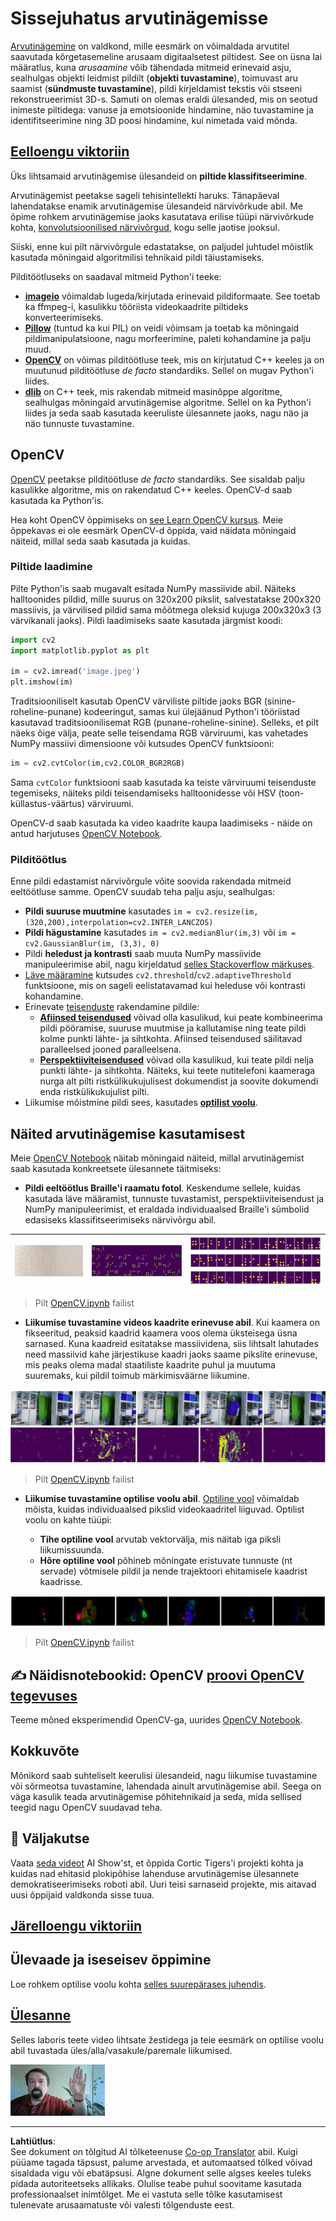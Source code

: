 <!--
CO_OP_TRANSLATOR_METADATA:
{
  "original_hash": "feeca98225cb420afc89415f24f63d92",
  "translation_date": "2025-10-11T11:18:09+00:00",
  "source_file": "lessons/4-ComputerVision/06-IntroCV/README.md",
  "language_code": "et"
}
-->
# Sissejuhatus arvutinägemisse

[Arvutinägemine](https://wikipedia.org/wiki/Computer_vision) on valdkond, mille eesmärk on võimaldada arvutitel saavutada kõrgetasemeline arusaam digitaalsetest piltidest. See on üsna lai määratlus, kuna *arusaamine* võib tähendada mitmeid erinevaid asju, sealhulgas objekti leidmist pildilt (**objekti tuvastamine**), toimuvast aru saamist (**sündmuste tuvastamine**), pildi kirjeldamist tekstis või stseeni rekonstrueerimist 3D-s. Samuti on olemas eraldi ülesanded, mis on seotud inimeste piltidega: vanuse ja emotsioonide hindamine, näo tuvastamine ja identifitseerimine ning 3D poosi hindamine, kui nimetada vaid mõnda.

## [Eelloengu viktoriin](https://ff-quizzes.netlify.app/en/ai/quiz/11)

Üks lihtsamaid arvutinägemise ülesandeid on **piltide klassifitseerimine**.

Arvutinägemist peetakse sageli tehisintellekti haruks. Tänapäeval lahendatakse enamik arvutinägemise ülesandeid närvivõrkude abil. Me õpime rohkem arvutinägemise jaoks kasutatava erilise tüüpi närvivõrkude kohta, [konvolutsioonilised närvivõrgud](../07-ConvNets/README.md), kogu selle jaotise jooksul.

Siiski, enne kui pilt närvivõrgule edastatakse, on paljudel juhtudel mõistlik kasutada mõningaid algoritmilisi tehnikaid pildi täiustamiseks.

Pilditöötluseks on saadaval mitmeid Python'i teeke:

* **[imageio](https://imageio.readthedocs.io/en/stable/)** võimaldab lugeda/kirjutada erinevaid pildiformaate. See toetab ka ffmpeg-i, kasulikku tööriista videokaadrite piltideks konverteerimiseks.
* **[Pillow](https://pillow.readthedocs.io/en/stable/index.html)** (tuntud ka kui PIL) on veidi võimsam ja toetab ka mõningaid pildimanipulatsioone, nagu morfeerimine, paleti kohandamine ja palju muud.
* **[OpenCV](https://opencv.org/)** on võimas pilditöötluse teek, mis on kirjutatud C++ keeles ja on muutunud pilditöötluse *de facto* standardiks. Sellel on mugav Python'i liides.
* **[dlib](http://dlib.net/)** on C++ teek, mis rakendab mitmeid masinõppe algoritme, sealhulgas mõningaid arvutinägemise algoritme. Sellel on ka Python'i liides ja seda saab kasutada keeruliste ülesannete jaoks, nagu näo ja näo tunnuste tuvastamine.

## OpenCV

[OpenCV](https://opencv.org/) peetakse pilditöötluse *de facto* standardiks. See sisaldab palju kasulikke algoritme, mis on rakendatud C++ keeles. OpenCV-d saab kasutada ka Python'is.

Hea koht OpenCV õppimiseks on [see Learn OpenCV kursus](https://learnopencv.com/getting-started-with-opencv/). Meie õppekavas ei ole eesmärk OpenCV-d õppida, vaid näidata mõningaid näiteid, millal seda saab kasutada ja kuidas.

### Piltide laadimine

Pilte Python'is saab mugavalt esitada NumPy massiivide abil. Näiteks halltoonides pildid, mille suurus on 320x200 pikslit, salvestatakse 200x320 massiivis, ja värvilised pildid sama mõõtmega oleksid kujuga 200x320x3 (3 värvikanali jaoks). Pildi laadimiseks saate kasutada järgmist koodi:

```python
import cv2
import matplotlib.pyplot as plt

im = cv2.imread('image.jpeg')
plt.imshow(im)
```

Traditsiooniliselt kasutab OpenCV värviliste piltide jaoks BGR (sinine-roheline-punane) kodeeringut, samas kui ülejäänud Python'i tööriistad kasutavad traditsioonilisemat RGB (punane-roheline-sinine). Selleks, et pilt näeks õige välja, peate selle teisendama RGB värviruumi, kas vahetades NumPy massiivi dimensioone või kutsudes OpenCV funktsiooni:

```python
im = cv2.cvtColor(im,cv2.COLOR_BGR2RGB)
```

Sama `cvtColor` funktsiooni saab kasutada ka teiste värviruumi teisenduste tegemiseks, näiteks pildi teisendamiseks halltoonidesse või HSV (toon-küllastus-väärtus) värviruumi.

OpenCV-d saab kasutada ka video kaadrite kaupa laadimiseks - näide on antud harjutuses [OpenCV Notebook](OpenCV.ipynb).

### Pilditöötlus

Enne pildi edastamist närvivõrgule võite soovida rakendada mitmeid eeltöötluse samme. OpenCV suudab teha palju asju, sealhulgas:

* **Pildi suuruse muutmine** kasutades `im = cv2.resize(im, (320,200),interpolation=cv2.INTER_LANCZOS)`
* **Pildi hägustamine** kasutades `im = cv2.medianBlur(im,3)` või `im = cv2.GaussianBlur(im, (3,3), 0)`
* Pildi **heledust ja kontrasti** saab muuta NumPy massiivide manipuleerimise abil, nagu kirjeldatud [selles Stackoverflow märkuses](https://stackoverflow.com/questions/39308030/how-do-i-increase-the-contrast-of-an-image-in-python-opencv).
* [Läve määramine](https://docs.opencv.org/4.x/d7/d4d/tutorial_py_thresholding.html) kutsudes `cv2.threshold`/`cv2.adaptiveThreshold` funktsioone, mis on sageli eelistatavamad kui heleduse või kontrasti kohandamine.
* Erinevate [teisenduste](https://docs.opencv.org/4.5.5/da/d6e/tutorial_py_geometric_transformations.html) rakendamine pildile:
    - **[Afiinsed teisendused](https://docs.opencv.org/4.5.5/d4/d61/tutorial_warp_affine.html)** võivad olla kasulikud, kui peate kombineerima pildi pööramise, suuruse muutmise ja kallutamise ning teate pildi kolme punkti lähte- ja sihtkohta. Afiinsed teisendused säilitavad paralleelsed jooned paralleelsena.
    - **[Perspektiiviteisendused](https://medium.com/analytics-vidhya/opencv-perspective-transformation-9edffefb2143)** võivad olla kasulikud, kui teate pildi nelja punkti lähte- ja sihtkohta. Näiteks, kui teete nutitelefoni kaameraga nurga alt pilti ristkülikukujulisest dokumendist ja soovite dokumendi enda ristkülikukujulist pilti.
* Liikumise mõistmine pildi sees, kasutades **[optilist voolu](https://docs.opencv.org/4.5.5/d4/dee/tutorial_optical_flow.html)**.

## Näited arvutinägemise kasutamisest

Meie [OpenCV Notebook](OpenCV.ipynb) näitab mõningaid näiteid, millal arvutinägemist saab kasutada konkreetsete ülesannete täitmiseks:

* **Pildi eeltöötlus Braille'i raamatu fotol**. Keskendume sellele, kuidas kasutada läve määramist, tunnuste tuvastamist, perspektiiviteisendust ja NumPy manipuleerimist, et eraldada individuaalsed Braille'i sümbolid edasiseks klassifitseerimiseks närvivõrgu abil.

![Braille'i pilt](../../../../../translated_images/braille.341962ff76b1bd7044409371d3de09ced5028132aef97344ea4b7468c1208126.et.jpeg) | ![Braille'i pilt eeltöödeldud](../../../../../translated_images/braille-result.46530fea020b03c76aac532d7d6eeef7f6fb35b55b1001cd21627907dabef3ed.et.png) | ![Braille'i sümbolid](../../../../../translated_images/braille-symbols.0159185ab69d533909dc4d7d26a1971b51401c6a80eb3a5584f250ea880af88b.et.png)
----|-----|-----

> Pilt [OpenCV.ipynb](OpenCV.ipynb) failist

* **Liikumise tuvastamine videos kaadrite erinevuse abil**. Kui kaamera on fikseeritud, peaksid kaadrid kaamera voos olema üksteisega üsna sarnased. Kuna kaadreid esitatakse massiividena, siis lihtsalt lahutades need massiivid kahe järjestikuse kaadri jaoks saame pikslite erinevuse, mis peaks olema madal staatiliste kaadrite puhul ja muutuma suuremaks, kui pildil toimub märkimisväärne liikumine.

![Kaadrite ja kaadrite erinevuste pilt](../../../../../translated_images/frame-difference.706f805491a0883c938e16447bf5eb2f7d69e812c7f743cbe7d7c7645168f81f.et.png)

> Pilt [OpenCV.ipynb](OpenCV.ipynb) failist

* **Liikumise tuvastamine optilise voolu abil**. [Optiline vool](https://docs.opencv.org/3.4/d4/dee/tutorial_optical_flow.html) võimaldab mõista, kuidas individuaalsed pikslid videokaadritel liiguvad. Optilist voolu on kahte tüüpi:

   - **Tihe optiline vool** arvutab vektorvälja, mis näitab iga piksli liikumissuunda.
   - **Hõre optiline vool** põhineb mõningate eristuvate tunnuste (nt servade) võtmisele pildil ja nende trajektoori ehitamisele kaadrist kaadrisse.

![Optilise voolu pilt](../../../../../translated_images/optical.1f4a94464579a83a10784f3c07fe7228514714b96782edf50e70ccd59d2d8c4f.et.png)

> Pilt [OpenCV.ipynb](OpenCV.ipynb) failist

## ✍️ Näidisnotebookid: OpenCV [proovi OpenCV tegevuses](OpenCV.ipynb)

Teeme mõned eksperimendid OpenCV-ga, uurides [OpenCV Notebook](OpenCV.ipynb).

## Kokkuvõte

Mõnikord saab suhteliselt keerulisi ülesandeid, nagu liikumise tuvastamine või sõrmeotsa tuvastamine, lahendada ainult arvutinägemise abil. Seega on väga kasulik teada arvutinägemise põhitehnikaid ja seda, mida sellised teegid nagu OpenCV suudavad teha.

## 🚀 Väljakutse

Vaata [seda videot](https://docs.microsoft.com/shows/ai-show/ai-show--2021-opencv-ai-competition--grand-prize-winners--cortic-tigers--episode-32?WT.mc_id=academic-77998-cacaste) AI Show'st, et õppida Cortic Tigers'i projekti kohta ja kuidas nad ehitasid plokipõhise lahenduse arvutinägemise ülesannete demokratiseerimiseks roboti abil. Uuri teisi sarnaseid projekte, mis aitavad uusi õppijaid valdkonda sisse tuua.

## [Järelloengu viktoriin](https://ff-quizzes.netlify.app/en/ai/quiz/12)

## Ülevaade ja iseseisev õppimine

Loe rohkem optilise voolu kohta [selles suurepärases juhendis](https://learnopencv.com/optical-flow-in-opencv/).

## [Ülesanne](lab/README.md)

Selles laboris teete video lihtsate žestidega ja teie eesmärk on optilise voolu abil tuvastada üles/alla/vasakule/paremale liikumised.

<img src="../../../../../translated_images/palm-movement.341495f0e9c47da39cc1f99626822a1d20203aa33ff89a86a068f14bea133e84.et.png" width="30%" alt="Käe liikumise kaader"/>

---

**Lahtiütlus**:  
See dokument on tõlgitud AI tõlketeenuse [Co-op Translator](https://github.com/Azure/co-op-translator) abil. Kuigi püüame tagada täpsust, palume arvestada, et automaatsed tõlked võivad sisaldada vigu või ebatäpsusi. Algne dokument selle algses keeles tuleks pidada autoriteetseks allikaks. Olulise teabe puhul soovitame kasutada professionaalset inimtõlget. Me ei vastuta selle tõlke kasutamisest tulenevate arusaamatuste või valesti tõlgenduste eest.